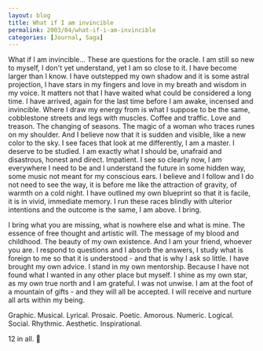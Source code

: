 ```yaml
---
layout: blog
title: What if I am invincible
permalink: 2003/04/what-if-i-am-invincible
categories: [Journal, Saga]
---
```


What if I am invincible… These are questions for the oracle. I am still so new to myself, I don't yet understand, yet I am so close to it. I have become larger than I know. I have outstepped my own shadow and it is some astral projection, I have stars in my fingers and love in my breath and wisdom in my voice. It matters not that I have waited what could be considered a long time. I have arrived, again for the last time before I am awake, incensed and invincible.
Where I draw my energy from is what I suppose to be the same, cobblestone streets and legs with muscles. Coffee and traffic. Love and treason. The changing of seasons. The magic of a woman who traces runes on my shoulder.
And I believe now that it is sudden and visible, like a new color to the sky. I see faces that look at me differently, I am a master. I deserve to be studied. I am exactly what I should be, unafraid and disastrous, honest and direct. Impatient. I see so clearly now, I am everywhere I need to be and I understand the future in some hidden way, some music not meant for my conscious ears. I believe and I follow and I do not need to see the way, it is before me like the attraction of gravity, of warmth on a cold night.
I have outlined my own blueprint so that it is facile, it is in vivid, immediate memory. I run these races blindly with ulterior intentions and the outcome is the same, I am above.
I bring.

I bring what you are missing, what is nowhere else and what is mine. The essence of free thought and artistic will. The message of my blood and childhood. The beauty of my own existence.
And I am your friend, whoever you are. I respond to questions and I absorb the answers, I study what is foreign to me so that it is understood - and that is why I ask so little. I have brought my own advice. I stand in my own mentorship.
Because I have not found what I wanted in any other place but myself. I shine as my own star, as my own true north and I am grateful. I was not unwise. I am at the foot of a mountain of gifts - and they will all be accepted. I will receive and nurture all arts within my being.

Graphic.
Musical.
Lyrical.
Prosaic.
Poetic.
Amorous.
Numeric.
Logical.
Social.
Rhythmic.
Aesthetic.
Inspirational.

12 in all.

